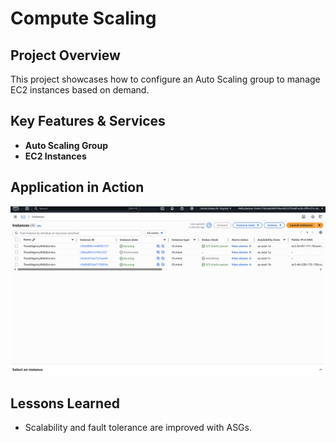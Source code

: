 # Compute Scaling

## Project Overview
This project showcases how to configure an Auto Scaling group to manage EC2 instances based on demand.

## Key Features & Services
- **Auto Scaling Group**
- **EC2 Instances**

## Application in Action
![ASG Setup](p11-1.png)

## Lessons Learned
- Scalability and fault tolerance are improved with ASGs.